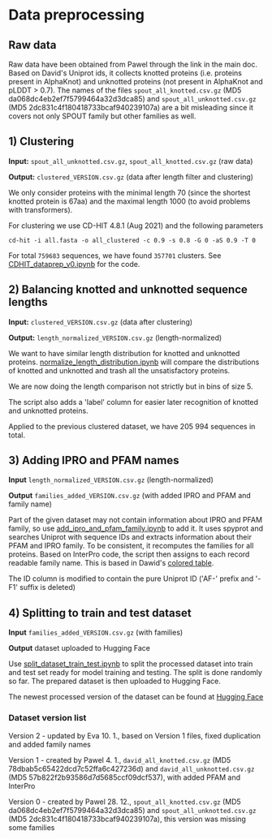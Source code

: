 # Data preprocessing

## Raw data

Raw data have been obtained from Pawel through the link in the main doc. Based on David's Uniprot ids, it collects knotted proteins (i.e. proteins present in AlphaKnot) and unknotted proteins (not present in AlphaKnot and pLDDT > 0.7). The names of the files `spout_all_knotted.csv.gz` (MD5 da068dc4eb2ef7f5799464a32d3dca85) and `spout_all_unknotted.csv.gz` (MD5 2dc831c4f180418733bcaf940239107a) are a bit misleading since it covers not only SPOUT family but other families as well.

## 1) Clustering

**Input:** `spout_all_unknotted.csv.gz`, `spout_all_knotted.csv.gz` (raw data)

**Output:** `clustered_VERSION.csv.gz` (data after length filter and clustering)

We only consider proteins with the minimal length 70 (since the shortest knotted protein is 67aa) and the maximal length 1000 (to avoid problems with transformers).

For clustering we use CD-HIT 4.8.1 (Aug 2021) and the following parameters

```
cd-hit -i all.fasta -o all_clustered -c 0.9 -s 0.8 -G 0 -aS 0.9 -T 0
```

For total `759683` sequences, we have found `357701` clusters. See [CDHIT_dataprep_v0.ipynb](CDHIT_dataprep_v0.ipynb) for the code.

## 2) Balancing knotted and unknotted sequence lengths

**Input:** `clustered_VERSION.csv.gz` (data after clustering)

**Output:** `length_normalized_VERSION.csv.gz` (length-normalized)

We want to have similar length distribution for knotted and unknotted proteins. [normalize_length_distribution.ipynb](normalize_length_distribution.ipynb) will compare the distributions of knotted and unknotted and trash all the unsatisfactory proteins.

We are now doing the length comparison not strictly but in bins of size 5.

The script also adds a 'label' column for easier later recognition of knotted and unknotted proteins.

Applied to the previous clustered dataset, we have 205 994 sequences in total.



## 3) Adding IPRO and PFAM names

**Input** `length_normalized_VERSION.csv.gz` (length-normalized)

**Output** `families_added_VERSION.csv.gz` (with added IPRO and PFAM and family name)

Part of the given dataset may not contain information about IPRO and PFAM family, so use [add_ipro_and_pfam_family.ipynb](add_ipro_and_pfam_family.ipynb) to add it. It uses spyprot and searches Uniprot with sequence IDs and extracts information about their PFAM and IPRO family. To be consistent, it recomputes the families for all proteins. Based on InterPro code, the script then assigns to each record readable family name. This is based in Dawid's [colored table](https://docs.google.com/spreadsheets/d/1QL0biEmWIXj_t2lK7YiU-WTbVF0pWu486GjcKY1lme4/edit#gid=0).

The ID column is modified to contain the pure Uniprot ID ('AF-' prefix and '-F1' suffix is deleted)


## 4) Splitting to train and test dataset

**Input** `families_added_VERSION.csv.gz` (with families)

**Output** dataset uploaded to Hugging Face

Use [split_dataset_train_test.ipynb](split_dataset_train_test.ipynb) to split the processed dataset into train and test set ready for model training and testing. The split is done randomly so far. The prepared dataset is then uploaded to Hugging Face.

The newest processed version of the dataset can be found at [Hugging Face](https://huggingface.co/datasets/EvaKlimentova/knots_AF)


### Dataset version list

Version 2 - updated by Eva 10. 1., based on Version 1 files, fixed duplication and added family names

Version 1 - created by Pawel 4. 1., `david_all_knotted.csv.gz` (MD5 78dbab5c65422dcd7c52ffa6c427236d) and `david_all_unknotted.csv.gz` (MD5 57b822f2b93586d7d5685ccf09dcf537), with added PFAM and InterPro

Version 0 - created by Pawel 28. 12., `spout_all_knotted.csv.gz` (MD5 da068dc4eb2ef7f5799464a32d3dca85) and `spout_all_unknotted.csv.gz` (MD5 2dc831c4f180418733bcaf940239107a), this version was missing some families
